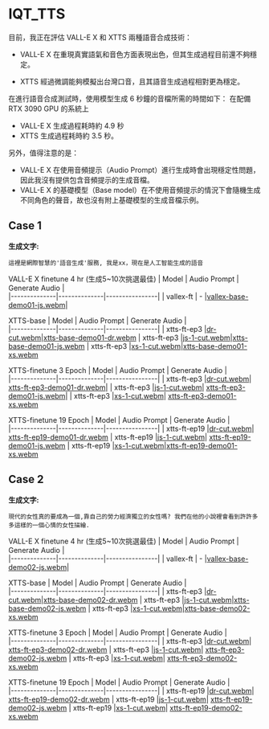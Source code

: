 # IQT_TTS

目前，我正在評估 VALL-E X 和 XTTS 兩種語音合成技術：

- VALL-E X 在重現真實語氣和音色方面表現出色，但其生成過程目前還不夠穩定。
  
- XTTS 經過微調能夠模擬出台灣口音，且其語音生成過程相對更為穩定。

在進行語音合成測試時，使用模型生成 6 秒鐘的音檔所需的時間如下：
在配備 RTX 3090 GPU 的系統上
- VALL-E X 生成過程耗時約 4.9 秒
- XTTS 生成過程耗時約 3.5 秒。

另外，值得注意的是：
  - VALL-E X 在使用音頻提示（Audio Prompt）進行生成時會出現穩定性問題，因此我沒有提供包含音頻提示的生成音檔。
  - VALL-E X 的基礎模型（Base model）在不使用音頻提示的情況下會隨機生成不同角色的聲音，故也沒有附上基礎模型的生成音檔示例。



## Case 1

**生成文字:**

```
這裡是網際智慧的'語音生成'服務, 我是xx，現在是人工智能生成的語音
```

VALL-E X finetune 4 hr (生成5~10次挑選最佳)
| Model        | Audio Prompt | Generate Audio |   
|--------------|--------------|----------------|
|  vallex-ft   |      -       |[vallex-base-demo01-js.webm](https://github.com/bensonbs/IQT_TTS/assets/120996184/73150a10-3a3e-4608-aa00-d48e2e0d3980)|



XTTS-base
| Model        | Audio Prompt | Generate Audio |   
|--------------|--------------|----------------|
| xtts-ft-ep3  |[dr-cut.webm](https://github.com/bensonbs/IQT_TTS/assets/120996184/047ba0f5-05a1-4e04-9cda-87e812888c1f)|[xtts-base-demo01-dr.webm](https://github.com/bensonbs/IQT_TTS/assets/120996184/0187df9c-e577-44ab-9d97-95c6635af18e)
| xtts-ft-ep3  |[js-1-cut.webm](https://github.com/bensonbs/IQT_TTS/assets/120996184/f33d1414-9ce1-40fa-bdcd-ce5e2cc6b375)|[xtts-base-demo01-js.webm](https://github.com/bensonbs/IQT_TTS/assets/120996184/18f2d4dd-612a-4eac-8cf9-abdc2634cc5d)
| xtts-ft-ep3  |[xs-1-cut.webm](https://github.com/bensonbs/IQT_TTS/assets/120996184/4622777e-708c-4cd7-b6d3-5c742a062769)|[xtts-base-demo01-xs.webm](https://github.com/bensonbs/IQT_TTS/assets/120996184/b7f7ca91-c747-4e6b-9fa8-5fdfaa52dc2e)



XTTS-finetune 3 Epoch
| Model        | Audio Prompt | Generate Audio |   
|--------------|--------------|----------------|
| xtts-ft-ep3  |[dr-cut.webm](https://github.com/bensonbs/IQT_TTS/assets/120996184/047ba0f5-05a1-4e04-9cda-87e812888c1f)| [xtts-ft-ep3-demo01-dr.webm](https://github.com/bensonbs/IQT_TTS/assets/120996184/78306644-78dc-431f-9656-6701cc46aca7)|
| xtts-ft-ep3  |[js-1-cut.webm](https://github.com/bensonbs/IQT_TTS/assets/120996184/f33d1414-9ce1-40fa-bdcd-ce5e2cc6b375)| [xtts-ft-ep3-demo01-js.webm](https://github.com/bensonbs/IQT_TTS/assets/120996184/5fa7f64f-130e-4c31-9afc-046d8d869b76)|
| xtts-ft-ep3  |[xs-1-cut.webm](https://github.com/bensonbs/IQT_TTS/assets/120996184/4622777e-708c-4cd7-b6d3-5c742a062769)| [xtts-ft-ep3-demo01-xs.webm](https://github.com/bensonbs/IQT_TTS/assets/120996184/98bbe871-fb11-428d-bf8f-132051faace7)

XTTS-finetune 19 Epoch
| Model        | Audio Prompt | Generate Audio |   
|--------------|--------------|----------------|
| xtts-ft-ep19  |[dr-cut.webm](https://github.com/bensonbs/IQT_TTS/assets/120996184/047ba0f5-05a1-4e04-9cda-87e812888c1f)| [xtts-ft-ep19-demo01-dr.webm](https://github.com/bensonbs/IQT_TTS/assets/120996184/fc9363ae-ae81-448d-90ad-6d1c66413dd2)
| xtts-ft-ep19  |[js-1-cut.webm](https://github.com/bensonbs/IQT_TTS/assets/120996184/f33d1414-9ce1-40fa-bdcd-ce5e2cc6b375)| [xtts-ft-ep19-demo01-js.webm](https://github.com/bensonbs/IQT_TTS/assets/120996184/34dc3830-d5ac-4cf9-8b9c-f6f9b661a848)
| xtts-ft-ep19  |[xs-1-cut.webm](https://github.com/bensonbs/IQT_TTS/assets/120996184/4622777e-708c-4cd7-b6d3-5c742a062769)|[xtts-ft-ep19-demo01-xs.webm](https://github.com/bensonbs/IQT_TTS/assets/120996184/a0eae694-5b2c-4796-9f63-770a0fa94324)


## Case 2

**生成文字:**

```
現代的女性真的要成為一個,靠自己的勞力經濟獨立的女性嗎? 我們在他的小說裡會看到許許多多這樣的一個心情的女性描繪.
```

VALL-E X finetune 4 hr (生成5~10次挑選最佳)
| Model        | Audio Prompt | Generate Audio |   
|--------------|--------------|----------------|
|  vallex-ft   |      -       |[vallex-base-demo02-js.webm](https://github.com/bensonbs/IQT_TTS/assets/120996184/b918bc29-1bc4-482d-8591-be07b757cba2)|


XTTS-base
| Model        | Audio Prompt | Generate Audio |   
|--------------|--------------|----------------|
| xtts-ft-ep3  |[dr-cut.webm](https://github.com/bensonbs/IQT_TTS/assets/120996184/047ba0f5-05a1-4e04-9cda-87e812888c1f)|[xtts-base-demo02-dr.webm](https://github.com/bensonbs/IQT_TTS/assets/120996184/27f0083e-7e8f-4b2f-97f4-b5438b1ca2dc)
| xtts-ft-ep3  |[js-1-cut.webm](https://github.com/bensonbs/IQT_TTS/assets/120996184/f33d1414-9ce1-40fa-bdcd-ce5e2cc6b375)|[xtts-base-demo02-js.webm](https://github.com/bensonbs/IQT_TTS/assets/120996184/4a268411-1945-4dc8-864a-631195282935)
| xtts-ft-ep3  |[xs-1-cut.webm](https://github.com/bensonbs/IQT_TTS/assets/120996184/4622777e-708c-4cd7-b6d3-5c742a062769)|[xtts-base-demo02-xs.webm](https://github.com/bensonbs/IQT_TTS/assets/120996184/bcf0049a-2731-45dc-a296-596a6dcab6f3)

XTTS-finetune 3 Epoch
| Model        | Audio Prompt | Generate Audio |   
|--------------|--------------|----------------|
| xtts-ft-ep3  |[dr-cut.webm](https://github.com/bensonbs/IQT_TTS/assets/120996184/047ba0f5-05a1-4e04-9cda-87e812888c1f)| [xtts-ft-ep3-demo02-dr.webm](https://github.com/bensonbs/IQT_TTS/assets/120996184/73c83e27-5ab3-4429-b8d1-cfde336079b0)
| xtts-ft-ep3  |[js-1-cut.webm](https://github.com/bensonbs/IQT_TTS/assets/120996184/f33d1414-9ce1-40fa-bdcd-ce5e2cc6b375)| [xtts-ft-ep3-demo02-js.webm](https://github.com/bensonbs/IQT_TTS/assets/120996184/5a579d93-331a-4d3d-97dd-6fea9fbab5c0)
| xtts-ft-ep3  |[xs-1-cut.webm](https://github.com/bensonbs/IQT_TTS/assets/120996184/4622777e-708c-4cd7-b6d3-5c742a062769)| [xtts-ft-ep3-demo02-xs.webm](https://github.com/bensonbs/IQT_TTS/assets/120996184/bc833fc1-b0f6-4e84-8274-d285a3e89a94)

XTTS-finetune 19 Epoch
| Model        | Audio Prompt | Generate Audio |   
|--------------|--------------|----------------|
| xtts-ft-ep19  |[dr-cut.webm](https://github.com/bensonbs/IQT_TTS/assets/120996184/047ba0f5-05a1-4e04-9cda-87e812888c1f)| [xtts-ft-ep19-demo02-dr.webm](https://github.com/bensonbs/IQT_TTS/assets/120996184/d2a72354-2aaa-4093-b938-443110f1a1f5)
| xtts-ft-ep19  |[js-1-cut.webm](https://github.com/bensonbs/IQT_TTS/assets/120996184/f33d1414-9ce1-40fa-bdcd-ce5e2cc6b375)| [xtts-ft-ep19-demo02-js.webm](https://github.com/bensonbs/IQT_TTS/assets/120996184/c737be07-c742-48c8-a623-73bf340ce39f)
| xtts-ft-ep19  |[xs-1-cut.webm](https://github.com/bensonbs/IQT_TTS/assets/120996184/4622777e-708c-4cd7-b6d3-5c742a062769)| [xtts-ft-ep19-demo02-xs.webm](https://github.com/bensonbs/IQT_TTS/assets/120996184/7812ef7b-4889-465e-b0f1-b5f4dc1803f0)
